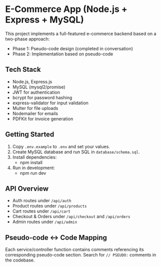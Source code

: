 # E-Commerce App (Node.js + Express + MySQL)

This project implements a full-featured e-commerce backend based on a two-phase approach:

- Phase 1: Pseudo-code design (completed in conversation)
- Phase 2: Implementation based on pseudo-code

## Tech Stack

- Node.js, Express.js
- MySQL (mysql2/promise)
- JWT for authentication
- bcrypt for password hashing
- express-validator for input validation
- Multer for file uploads
- Nodemailer for emails
- PDFKit for invoice generation

## Getting Started

1. Copy `.env.example` to `.env` and set your values.
2. Create MySQL database and run SQL in `database/schema.sql`.
3. Install dependencies:
   - npm install
4. Run in development:
   - npm run dev

## API Overview

- Auth routes under `/api/auth`
- Product routes under `/api/products`
- Cart routes under `/api/cart`
- Checkout & Orders under `/api/checkout` and `/api/orders`
- Admin routes under `/api/admin`

## Pseudo-code ↔ Code Mapping

Each service/controller function contains comments referencing its corresponding pseudo-code section. Search for `// PSEUDO:` comments in the codebase.
